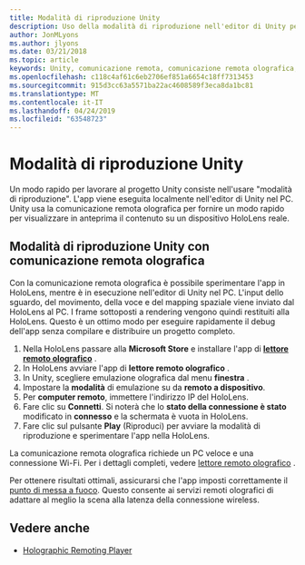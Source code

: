 ```yaml
---
title: Modalità di riproduzione Unity
description: Uso della modalità di riproduzione nell'editor di Unity per visualizzare in anteprima le modifiche apportate a un dispositivo senza distribuire un'app.
author: JonMLyons
ms.author: jlyons
ms.date: 03/21/2018
ms.topic: article
keywords: Unity, comunicazione remota, comunicazione remota olografica, lettore di comunicazione remota olografica
ms.openlocfilehash: c118c4af61c6eb2706ef851a6654c18ff7313453
ms.sourcegitcommit: 915d3cc63a5571ba22ac4608589f3eca8da1bc81
ms.translationtype: MT
ms.contentlocale: it-IT
ms.lasthandoff: 04/24/2019
ms.locfileid: "63548723"
---
```

# <a name="unity-play-mode"></a>Modalità di riproduzione Unity

Un modo rapido per lavorare al progetto Unity consiste nell'usare "modalità di riproduzione". L'app viene eseguita localmente nell'editor di Unity nel PC. Unity usa la comunicazione remota olografica per fornire un modo rapido per visualizzare in anteprima il contenuto su un dispositivo HoloLens reale.

## <a name="unity-play-mode-with-holographic-remoting"></a>Modalità di riproduzione Unity con comunicazione remota olografica

Con la comunicazione remota olografica è possibile sperimentare l'app in HoloLens, mentre è in esecuzione nell'editor di Unity nel PC. L'input dello sguardo, del movimento, della voce e del mapping spaziale viene inviato dal HoloLens al PC. I frame sottoposti a rendering vengono quindi restituiti alla HoloLens. Questo è un ottimo modo per eseguire rapidamente il debug dell'app senza compilare e distribuire un progetto completo.
1. Nella HoloLens passare alla **Microsoft Store** e installare l'app di **[lettore remoto olografico](https://www.microsoft.com/store/p/holographic-remoting-player/9nblggh4sv40)** .
2. In HoloLens avviare l'app di **lettore remoto olografico** .
3. In Unity, scegliere emulazione olografica dal menu **finestra** .
4. Impostare la **modalità** di emulazione su da **remoto a dispositivo**.
5. Per **computer remoto**, immettere l'indirizzo IP del HoloLens.
6. Fare clic su **Connetti**. Si noterà che lo **stato della connessione è stato** modificato in **connesso** e la schermata è vuota in HoloLens.
7. Fare clic sul pulsante **Play** (Riproduci) per avviare la modalità di riproduzione e sperimentare l'app nella HoloLens.

La comunicazione remota olografica richiede un PC veloce e una connessione Wi-Fi. Per i dettagli completi, vedere [lettore remoto olografico](holographic-remoting-player.md) .

Per ottenere risultati ottimali, assicurarsi che l'app imposti correttamente il [punto di messa a fuoco](focus-point-in-unity.md). Questo consente ai servizi remoti olografici di adattare al meglio la scena alla latenza della connessione wireless.

## <a name="see-also"></a>Vedere anche
* [Holographic Remoting Player](holographic-remoting-player.md)
